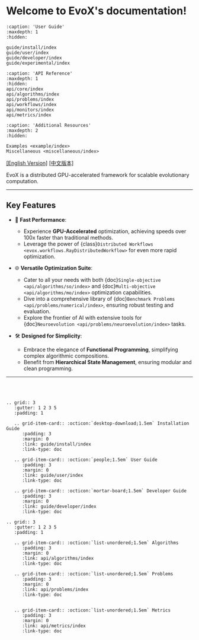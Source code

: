 # Welcome to EvoX's documentation!


```{toctree}
:caption: 'User Guide'
:maxdepth: 1
:hidden:

guide/install/index
guide/user/index
guide/developer/index
guide/experimental/index
```

```{toctree}
:caption: 'API Reference'
:maxdepth: 1
:hidden:
api/core/index
api/algorithms/index
api/problems/index
api/workflows/index
api/monitors/index
api/metrics/index
```

```{toctree}
:caption: 'Additional Resources'
:maxdepth: 2
:hidden:

Examples <example/index>
Miscellaneous <miscellaneous/index>
```

[[English Version]](https://evox.readthedocs.io/en/latest/)   [[中文版本]](https://evox.readthedocs.io/zh/latest/)

EvoX is a distributed GPU-accelerated framework for scalable evolutionary computation.

---

## Key Features

- 🚀 **Fast Performance**:
  - Experience **GPU-Accelerated** optimization, achieving speeds over 100x faster than traditional methods.
  - Leverage the power of {class}`Distributed Workflows <evox.workflows.RayDistributedWorkflow>` for even more rapid optimization.

- 🌐 **Versatile Optimization Suite**:
  - Cater to all your needs with both {doc}`Single-objective <api/algorithms/so/index>` and {doc}`Multi-objective <api/algorithms/mo/index>` optimization capabilities.
  - Dive into a comprehensive library of {doc}`Benchmark Problems <api/problems/numerical/index>`, ensuring robust testing and evaluation.
  - Explore the frontier of AI with extensive tools for {doc}`Neuroevolution <api/problems/neuroevolution/index>` tasks.

- 🛠️ **Designed for Simplicity**:
  - Embrace the elegance of **Functional Programming**, simplifying complex algorithmic compositions.
  - Benefit from **Hierarchical State Management**, ensuring modular and clean programming.

---
<br></br>

```{eval-rst}
.. grid:: 3
   :gutter: 1 2 3 5
   :padding: 1

   .. grid-item-card:: :octicon:`desktop-download;1.5em` Installation Guide
      :padding: 3
      :margin: 0
      :link: guide/install/index
      :link-type: doc

   .. grid-item-card:: :octicon:`people;1.5em` User Guide
      :padding: 3
      :margin: 0
      :link: guide/user/index
      :link-type: doc

   .. grid-item-card:: :octicon:`mortar-board;1.5em` Developer Guide
      :padding: 3
      :margin: 0
      :link: guide/developer/index
      :link-type: doc

.. grid:: 3
   :gutter: 1 2 3 5
   :padding: 1

   .. grid-item-card:: :octicon:`list-unordered;1.5em` Algorithms
      :padding: 3
      :margin: 0
      :link: api/algorithms/index
      :link-type: doc

   .. grid-item-card:: :octicon:`list-unordered;1.5em` Problems
      :padding: 3
      :margin: 0
      :link: api/problems/index
      :link-type: doc


   .. grid-item-card:: :octicon:`list-unordered;1.5em` Metrics
      :padding: 3
      :margin: 0
      :link: api/metrics/index
      :link-type: doc
```
